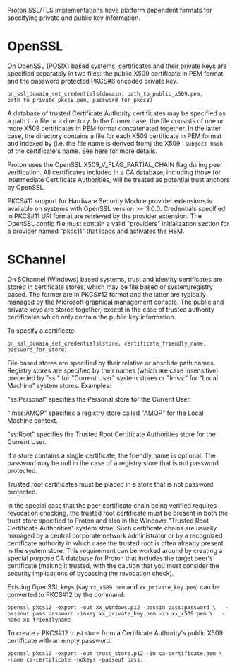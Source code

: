 Proton SSL/TLS implementations have platform dependent formats for specifying
private and public key information.

OpenSSL
=======

On OpenSSL (POSIX) based systems, certificates and their private keys are
specified separately in two files: the public X509 certificate in PEM format
and the password protected PKCS#8 encoded private key.

  `pn_ssl_domain_set_credentials(domain, path_to_public_x509.pem,  
                path_to_private_pkcs8.pem, password_for_pkcs8)`


A database of trusted Certificate Authority certificates may be specified as a
path to a file or a directory.  In the former case, the file consists of one
or more X509 certificates in PEM format concatenated together.  In the latter
case, the directory contains a file for each X509 certificate in PEM format
and indexed by (i.e. the file name is derived from) the X509 `-subject_hash`
of the certificate's name.  See
[here](https://www.openssl.org/docs/ssl/SSL_CTX_load_verify_locations.htm)
for more details.

Proton uses the OpenSSL X509_V_FLAG_PARTIAL_CHAIN flag during peer verification.
All certificates included in a CA database, including those for intermediate
Certificate Authorities, will be treated as potential trust anchors by OpenSSL.

PKCS#11 support for Hardware Security Module provider extensions is available on
systems with OpenSSL version >= 3.0.0.  Credentials specified in PKCS#11 URI
format are retrieved by the provider extension.  The OpenSSL config file must
contain a valid "providers" initialization section for a provider named "pkcs11"
that loads and activates the HSM.

SChannel
========

On SChannel (Windows) based systems, trust and identity certificates are
stored in certificate stores, which may be file based or system/registry
based.  The former are in PKCS#12 format and the latter are typically managed
by the Microsoft graphical management console.  The public and private keys
are stored together, except in the case of trusted authority certificates
which only contain the public key information.

To specify a certificate:

  `pn_ssl_domain_set_credentials(store, certificate_friendly_name,  
                 password_for_store)`

File based stores are specified by their relative or absolute path names.
Registry stores are specified by their names (which are case insensitive)
preceded by "ss:" for "Current User" system stores or "lmss:" for "Local
Machine" system stores.  Examples:

  "ss:Personal" specifies the Personal store for the Current User.

  "lmss:AMQP" specifies a registry store called "AMQP" for the Local Machine
  context.

  "ss:Root" specifies the Trusted Root Certificate Authorities store for the
  Current User.

If a store contains a single certificate, the friendly name is optional.  The
password may be null in the case of a registry store that is not password
protected.

Trusted root certificates must be placed in a store that is not password
protected.

In the special case that the peer certificate chain being verified requires
revocation checking, the trusted root certificate must be present in both the
trust store specified to Proton and also in the Windows "Trusted Root
Certificate Authorities" system store.  Such certificate chains are usually
managed by a central corporate network administrator or by a recognized
certificate authority in which case the trusted root is often already present
in the system store.  This requirement can be worked around by creating a
special purpose CA database for Proton that includes the target peer's
certificate (making it trusted, with the caution that you must consider the
security implications of bypassing the revocation check).

Existing OpenSSL keys (say `xx_x509.pem` and `xx_private_key.pem`) can be
converted to PKCS#12 by the command:

  `openssl pkcs12 -export -out xx_windows.p12 -passin pass:password \  
          -passout pass:password -inkey xx_private_key.pem -in xx_x509.pem \  
          -name xx_friendlyname`

To create a PKCS#12 trust store from a Certificate Authority's public X509
certificate with an empty password:

  `openssl pkcs12 -export -out trust_store.p12 -in ca-certificate.pem \  
          -name ca-certificate -nokeys -passout pass:`

